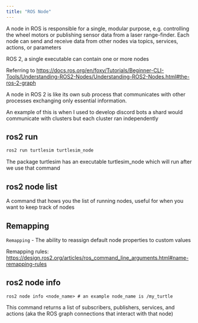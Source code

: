 ```yaml
---
title: "ROS Node"
---
```


A node in ROS is responsible for a single, modular purpose, e.g. controlling the wheel motors or publishing sensor data from a laser range-finder. Each node can send and receive data from other nodes via topics, services, actions, or parameters

ROS 2, a single executable can contain one or more nodes

Referring to https://docs.ros.org/en/foxy/Tutorials/Beginner-CLI-Tools/Understanding-ROS2-Nodes/Understanding-ROS2-Nodes.html#the-ros-2-graph

A node in ROS 2 is like its own sub process that communicates with other processes exchanging only essential information.

An example of this is when I used to develop discord bots a shard would communicate with clusters but each cluster ran independently

## ros2 run

```bash
ros2 run turtlesim turtlesim_node
```

The package turtlesim has an executable turtlesim_node which will run after we use that command
## ros2 node list

A command that hows you the list of running nodes, useful for when you want to keep track of nodes

## Remapping

`Remapping` - The ability to reassign default node properties to custom values

Remapping rules: https://design.ros2.org/articles/ros_command_line_arguments.html#name-remapping-rules

## ros2 node info

```shell
ros2 node info <node_name> # an example node_name is /my_turtle
```

This command returns a list of subscribers, publishers, services, and actions (aka the ROS graph connections that interact with that node)



